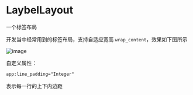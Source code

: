 # LaybelLayout
一个标签布局

开发当中经常用到的标签布局，支持自适应宽高 `wrap_content`，效果如下图所示

![image](https://github.com/paulyung541/LaybelLayout/blob/master/demo.jpg)

自定义属性：
```xml
app:line_padding="Integer"
```
表示每一行的上下内边距